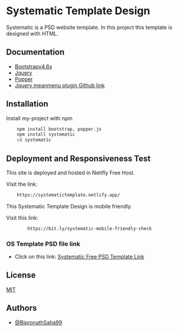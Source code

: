 
# Systematic Template Design

Systematic is a PSD website template. In this project this template is designed with HTML.

## Documentation

- [Bootstrapv4.6x](https://getbootstrap.com/docs/4.6/getting-started/introduction/)
- [Jquery](https://jquery.com/)
- [Popper](https://popper.js.org/docs/v2/)
- [Jquery meanmenu plugin Github link](https://github.com/meanthemes/meanMenu)
  
## Installation

Install my-project with npm

```bash
    npm install bootstrap, popper.js
    npm install systematic
    cd systematic

```
    
## Deployment and Responsiveness Test 

This site  is deployed and hosted in Netifly Free Host.

Visit the link:
```bash
    https://systematictemplate.netlify.app/
```

This Systematic Template Design is mobile friendly.

Visit this link:
```bash
        https://bit.ly/systematic-mobile-friendly-check
```
### OS Template PSD file link

- Click on this link: [Systematic Free PSD Template Link](https://bit.ly/Systematic-Tmplate-PSD-link)
  
## License

[MIT](https://choosealicense.com/licenses/mit/)

  
## Authors

- [@BipronathSaha99](https://github.com/BipronathSaha99/)

  
